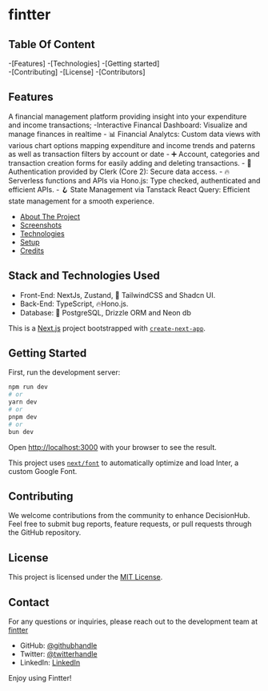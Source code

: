 # fintter

## Table Of Content

   -[Features]
   -[Technologies]
   -[Getting started]   
   -[Contributing]
   -[License]
   -[Contributors]


 ## Features


 A financial management platform providing insight into your expenditure and income transactions;
    -Interactive Financal Dashboard: Visualize and manage finances in realtime
    -  📊 Financial Analytcs: Custom data views with various chart options mapping expenditure and income trends and paterns as well as transaction filters by account or date
    - ➕ Account, categories and transaction creation forms for easily adding and deleting transactions.
    - 🔐 Authentication provided by Clerk (Core 2): Secure data access.
    - 🔥 Serverless functions and APIs via Hono.js: Type checked, authenticated and efficient APIs. 
    - 🪝 State Management via Tanstack React Query: Efficient state management for a smooth experience.

- [About The Project](#about-the-app)
- [Screenshots](#screenshots)
- [Technologies](#technologies)
- [Setup](#setup)
- [Credits](#credits)


 ## Stack and Technologies Used
   - Front-End: NextJs, Zustand, 🎨 TailwindCSS and Shadcn UI.
   - Back-End: TypeScript, 🔥Hono.js. 
   - Database: 💾 PostgreSQL, Drizzle ORM and Neon db

This is a [Next.js](https://nextjs.org/) project bootstrapped with [`create-next-app`](https://github.com/vercel/next.js/tree/canary/packages/create-next-app).

## Getting Started

First, run the development server:

```bash
npm run dev
# or
yarn dev
# or
pnpm dev
# or
bun dev
```

Open [http://localhost:3000](http://localhost:3000) with your browser to see the result.

This project uses [`next/font`](https://nextjs.org/docs/basic-features/font-optimization) to automatically optimize and load Inter, a custom Google Font.

## Contributing

We welcome contributions from the community to enhance DecisionHub. Feel free to submit bug reports, feature requests, or pull requests through the GitHub repository.

## License

This project is licensed under the [MIT License](https://opensource.org/licenses/MIT).


## Contact

For any questions or inquiries, please reach out to the development team at [fintter](mailto:joshraphael424@gmail.com)
  
   - GitHub: [@githubhandle](https://github.com/RafasGit)
   - Twitter: [@twitterhandle](https://x.com/rafa_codes22)
   - LinkedIn: [LinkedIn](https://www.linkedin.com/in/joshua-ng-ang-a-13158120a)
 
 Enjoy using Fintter!
